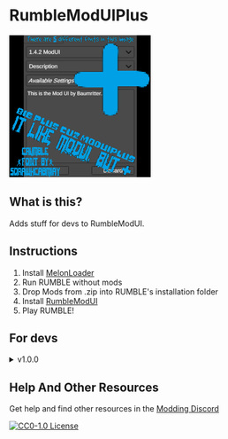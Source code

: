# RumbleModUIPlus
![Photo](https://raw.githubusercontent.com/ninjaguardian/RumbleModUIPlus/master/icon.png)

## What is this?
Adds stuff for devs to RumbleModUI.

## Instructions
1. Install [MelonLoader](https://github.com/LavaGang/MelonLoader)
2. Run RUMBLE without mods
3. Drop Mods from .zip into RUMBLE's installation folder
4. Install [RumbleModUI](https://thunderstore.io/c/rumble/p/Baumritter/RumbleModUI)
5. Play RUMBLE!

## For devs
<details>
  <summary>v1.0.0</summary>
  
  As of v1.0.0, this mod only allows you to change your Settings.txt to use a ModFormatVersion instead of ModVersion. This makes it so the user's settings are not deleted every update. To do this, refrence RumbleModUIPlus.dll and replace your call to `new RumbleModUI.Mod` with `new RumbleModUIPlus.Mod`. Next, where you specify ModVersion, also specify ModFormatVersion (i.e. `mod.ModFormatVersion = "1.0.0"`).
</details>

## Help And Other Resources
Get help and find other resources in the [Modding Discord](https://discord.gg/fsbcnZgzfa)

[![CC0-1.0 License](https://img.shields.io/badge/License-CC0_1.0_Universal-green.svg)](https://github.com/ninjaguardian/RumbleModUIPlus?tab=CC0-1.0-1-ov-file)